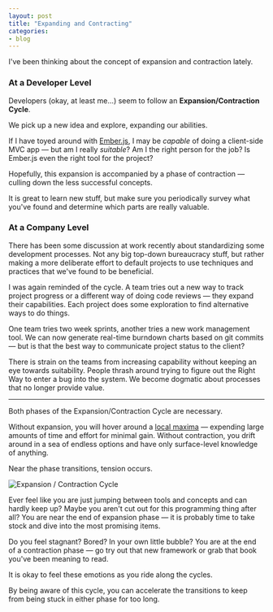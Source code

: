 ```yaml
---
layout: post
title: "Expanding and Contracting"
categories:
- blog
---
```


I've been thinking about the concept of expansion and contraction lately.

### At a Developer Level
Developers (okay, at least me...) seem to follow an **Expansion/Contraction Cycle**.

We pick up a new idea and explore, expanding our abilities. 

If I have toyed around with [Ember.js][ember], I may be *capable* of doing a client-side MVC app &mdash; but am I really 
*suitable*? Am I the right person for the job? Is Ember.js even the right tool for the project?

[ember]: http://emberjs.com/

Hopefully, this expansion is accompanied by a phase of contraction &mdash; culling down the less successful concepts.

It is great to learn new stuff, but make sure you periodically survey what you've found and determine which
parts are really valuable.

### At a Company Level
There has been some discussion at work recently about standardizing some development processes. Not
any big top-down bureaucracy stuff, but rather making a more deliberate effort to default projects to
use techniques and practices that we've found to be beneficial.

I was again reminded of the cycle. A team tries out a new way to track project progress or a different way
of doing code reviews &mdash; they expand their capabilities. Each project does some exploration to find alternative
ways to do things.

One team tries two week sprints, another tries a new work management tool. We can now generate real-time
burndown charts based on git commits &mdash; but is that the best way to communicate project status to the client?

There is strain on the teams from increasing capability without keeping an eye towards suitability. People
thrash around trying to figure out the Right Way to enter a bug into the system. We become dogmatic about
processes that no longer provide value.

---

Both phases of the Expansion/Contraction Cycle are necessary. 

Without expansion, you will hover around a [local maxima][max] &mdash; expending large amounts of time and effort 
for minimal gain. Without contraction, you drift around in a sea of endless options and have only surface-level
knowledge of anything.

[max]: http://en.wikipedia.org/wiki/Maxima_and_minima

Near the phase transitions, tension occurs.

<div class="pic">
  <img alt="Expansion / Contraction Cycle" src="{{site.baseurl}}/static/cycle.png">
</div>

Ever feel like you are just jumping between tools and concepts and can hardly keep up? Maybe you aren't
cut out for this programming thing after all? You are near the end of expansion phase &mdash; it is probably time to 
take stock and dive into the most promising items.

Do you feel stagnant? Bored? In your own little bubble? You are at the end of a contraction phase &mdash; go try out
that new framework or grab that book you've been meaning to read.

It is okay to feel these emotions as you ride along the cycles. 

By being aware of this cycle, you can accelerate the transitions to keep from being stuck in either phase for too long.